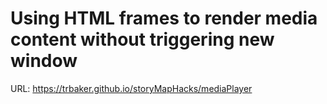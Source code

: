 # Using HTML frames to render media content without triggering new window

URL: https://trbaker.github.io/storyMapHacks/mediaPlayer

